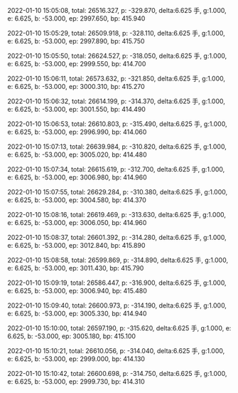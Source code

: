 2022-01-10 15:05:08, total: 26516.327, p: -329.870, delta:6.625 手, g:1.000, e: 6.625, b: -53.000, ep: 2997.650, bp: 415.940

2022-01-10 15:05:29, total: 26509.918, p: -328.110, delta:6.625 手, g:1.000, e: 6.625, b: -53.000, ep: 2997.890, bp: 415.750

2022-01-10 15:05:50, total: 26624.527, p: -318.050, delta:6.625 手, g:1.000, e: 6.625, b: -53.000, ep: 2999.550, bp: 414.700

2022-01-10 15:06:11, total: 26573.632, p: -321.850, delta:6.625 手, g:1.000, e: 6.625, b: -53.000, ep: 3000.310, bp: 415.270

2022-01-10 15:06:32, total: 26614.199, p: -314.370, delta:6.625 手, g:1.000, e: 6.625, b: -53.000, ep: 3001.550, bp: 414.490

2022-01-10 15:06:53, total: 26610.803, p: -315.490, delta:6.625 手, g:1.000, e: 6.625, b: -53.000, ep: 2996.990, bp: 414.060

2022-01-10 15:07:13, total: 26639.984, p: -310.820, delta:6.625 手, g:1.000, e: 6.625, b: -53.000, ep: 3005.020, bp: 414.480

2022-01-10 15:07:34, total: 26615.619, p: -312.700, delta:6.625 手, g:1.000, e: 6.625, b: -53.000, ep: 3006.980, bp: 414.960

2022-01-10 15:07:55, total: 26629.284, p: -310.380, delta:6.625 手, g:1.000, e: 6.625, b: -53.000, ep: 3004.580, bp: 414.370

2022-01-10 15:08:16, total: 26619.469, p: -313.630, delta:6.625 手, g:1.000, e: 6.625, b: -53.000, ep: 3006.050, bp: 414.960

2022-01-10 15:08:37, total: 26601.392, p: -314.280, delta:6.625 手, g:1.000, e: 6.625, b: -53.000, ep: 3012.840, bp: 415.890

2022-01-10 15:08:58, total: 26599.869, p: -314.890, delta:6.625 手, g:1.000, e: 6.625, b: -53.000, ep: 3011.430, bp: 415.790

2022-01-10 15:09:19, total: 26586.447, p: -316.900, delta:6.625 手, g:1.000, e: 6.625, b: -53.000, ep: 3006.940, bp: 415.480

2022-01-10 15:09:40, total: 26600.973, p: -314.190, delta:6.625 手, g:1.000, e: 6.625, b: -53.000, ep: 3005.330, bp: 414.940

2022-01-10 15:10:00, total: 26597.190, p: -315.620, delta:6.625 手, g:1.000, e: 6.625, b: -53.000, ep: 3005.180, bp: 415.100

2022-01-10 15:10:21, total: 26610.056, p: -314.040, delta:6.625 手, g:1.000, e: 6.625, b: -53.000, ep: 2999.000, bp: 414.130

2022-01-10 15:10:42, total: 26600.698, p: -314.750, delta:6.625 手, g:1.000, e: 6.625, b: -53.000, ep: 2999.730, bp: 414.310